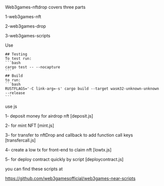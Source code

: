 Web3games-nftdrop covers three parts



1-web3games-nft

2-web3games-drop

3-web3games-scripts 




Use

```
## Testing
To test run:
​```bash
cargo test -- --nocapture
​```
## Build
to run:
​```bash
RUSTFLAGS='-C link-arg=-s' cargo build --target wasm32-unknown-unknown --release
​```
```



use js


1- deposit money for airdrop nft [deposit.js]<br>

2- for mint NFT  [mint.js]<br>

3- for transfer to nftDrop and callback to add function call keys [transfercall.js]<br>

4- create a low tx for front-end to claim nft [lowtx.js]<br>

5- for deploy contract quickly by script [deploycontract.js]<br>



you can find these scripts at 

https://github.com/web3gamesofficial/web3games-near-scripts




